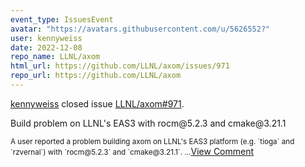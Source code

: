 ```yaml
---
event_type: IssuesEvent
avatar: "https://avatars.githubusercontent.com/u/5626552?"
user: kennyweiss
date: 2022-12-08
repo_name: LLNL/axom
html_url: https://github.com/LLNL/axom/issues/971
repo_url: https://github.com/LLNL/axom
---
```


<a href='https://github.com/kennyweiss' target='_blank'>kennyweiss</a> closed issue <a href='https://github.com/LLNL/axom/issues/971' target='_blank'>LLNL/axom#971</a>.

<p>Build problem on LLNL's EAS3 with rocm@5.2.3 and cmake@3.21.1</p><small>A user reported a problem building axom on LLNL's EAS3 platform (e.g. `tioga` and `rzvernal`) with `rocm@5.2.3` and `cmake@3.21.1`....</small><a href='https://github.com/LLNL/axom/issues/971' target='_blank'>View Comment</a>